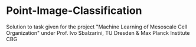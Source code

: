 # Point-Image-Classification
Solution to task given for the project "Machine Learning of Mesoscale Cell Organization" under Prof. Ivo Sbalzarini, TU Dresden &amp; Max Planck Institute CBG
